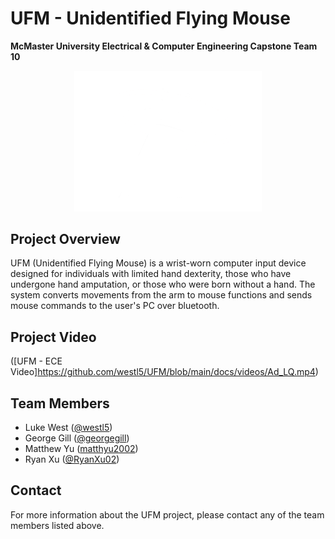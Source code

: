 # UFM - Unidentified Flying Mouse
**McMaster University Electrical & Computer Engineering Capstone Team 10**

<p align="center">
  <img src="/docs/ufm_logo/ufm-logo-wht.png" alt="UFM Logo" width="300"/>
</p>

## Project Overview
UFM (Unidentified Flying Mouse) is a wrist-worn computer input device designed for individuals with limited hand dexterity, those who have undergone hand amputation, or those who were born without a hand. The system converts movements from the arm to mouse functions and sends mouse commands to the user's PC over bluetooth. 

## Project Video
([UFM - ECE Video]https://github.com/westl5/UFM/blob/main/docs/videos/Ad_LQ.mp4)

## Team Members
- Luke West ([@westl5](https://github.com/westl5))
- George Gill ([@georgegill](https://github.com/georgegill))
- Matthew Yu ([matthyu2002](https://github.com/matthyu2002))
- Ryan Xu ([@RyanXu02](https://github.com/RyanXu02))
  
## Contact
For more information about the UFM project, please contact any of the team members listed above.

